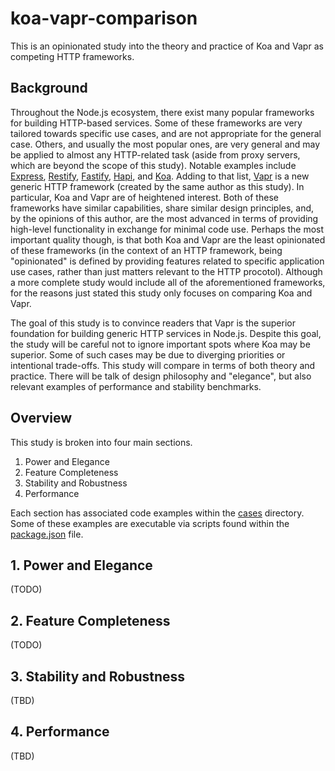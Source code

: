 # koa-vapr-comparison

This is an opinionated study into the theory and practice of Koa and Vapr as competing HTTP frameworks.

## Background

Throughout the Node.js ecosystem, there exist many popular frameworks for building HTTP-based services. Some of these frameworks are very tailored towards specific use cases, and are not appropriate for the general case. Others, and usually the most popular ones, are very general and may be applied to almost any HTTP-related task (aside from proxy servers, which are beyond the scope of this study). Notable examples include [Express](https://github.com/expressjs/express), [Restify](https://github.com/restify/node-restify), [Fastify](https://github.com/fastify/fastify), [Hapi](https://github.com/hapijs/hapi), and [Koa](https://github.com/koajs/koa). Adding to that list, [Vapr](https://github.com/JoshuaWise/vapr) is a new generic HTTP framework (created by the same author as this study). In particular, Koa and Vapr are of heightened interest. Both of these frameworks have similar capabilities, share similar design principles, and, by the opinions of this author, are the most advanced in terms of providing high-level functionality in exchange for minimal code use. Perhaps the most important quality though, is that both Koa and Vapr are the least opinionated of these frameworks (in the context of an HTTP framework, being "opinionated" is defined by providing features related to specific application use cases, rather than just matters relevant to the HTTP procotol). Although a more complete study would include all of the aforementioned frameworks, for the reasons just stated this study only focuses on comparing Koa and Vapr.

The goal of this study is to convince readers that Vapr is the superior foundation for building generic HTTP services in Node.js. Despite this goal, the study will be careful not to ignore important spots where Koa may be superior. Some of such cases may be due to diverging priorities or intentional trade-offs. This study will compare in terms of both theory and practice. There will be talk of design philosophy and "elegance", but also relevant examples of performance and stability benchmarks.

## Overview

This study is broken into four main sections.

1. Power and Elegance
2. Feature Completeness
3. Stability and Robustness
4. Performance

Each section has associated code examples within the [cases](./cases/) directory. Some of these examples are executable via scripts found within the [package.json](./package.json) file.

## 1. Power and Elegance

(TODO)

## 2. Feature Completeness

(TODO)

## 3. Stability and Robustness

(TBD)

## 4. Performance

(TBD)
